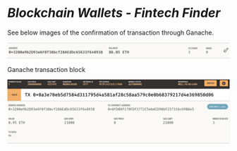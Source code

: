 # ***Blockchain Wallets - Fintech Finder***


See below images of the confirmation of transaction through Ganache.


<img src='images/ganache_acct_transaction.png'/>






Ganache transaction block

<img src='images/ganache_transact_block.png'/>

